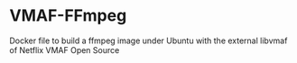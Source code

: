 # VMAF-FFmpeg
Docker file to build a ffmpeg image under Ubuntu with the external libvmaf of Netflix VMAF Open Source
